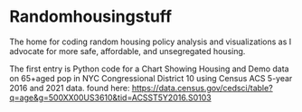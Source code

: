 # Randomhousingstuff
The home for coding random housing policy analysis and visualizations as I advocate for more safe, affordable, and unsegregated housing. 

The first entry is Python code for a Chart Showing Housing and Demo data on 65+aged pop in NYC Congressional District 10 using Census ACS 5-year 2016 and 2021 data. found here: https://data.census.gov/cedsci/table?q=age&g=500XX00US3610&tid=ACSST5Y2016.S0103 
